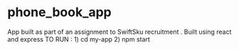 # phone_book_app
App built as part of an assignment to SwiftSku recruitment . Built using react and express
TO RUN : 1) cd my-app
 2) npm start
